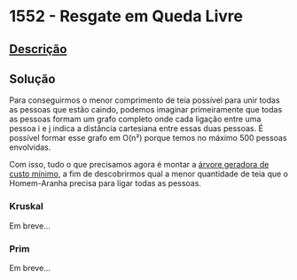 # 1552 - Resgate em Queda Livre

## [Descrição](https://www.beecrowd.com.br/judge/pt/problems/view/1552)

## Solução

Para conseguirmos o menor comprimento de teia possível para unir todas as pessoas que estão caindo, podemos imaginar primeiramente que todas as pessoas formam um grafo completo onde cada ligação entre uma pessoa i e j indica a distância cartesiana entre essas duas pessoas. É possível formar esse grafo em O(n²) porque temos no máximo 500 pessoas envolvidas.

Com isso, tudo o que precisamos agora é montar a [árvore geradora de custo mínimo](../base-teorica/grafos-1/arvore-geradora-de-custo-minimo.md), a fim de descobrirmos qual a menor quantidade de teia que o Homem-Aranha precisa para ligar todas as pessoas.

### Kruskal

Em breve...

### Prim

Em breve...